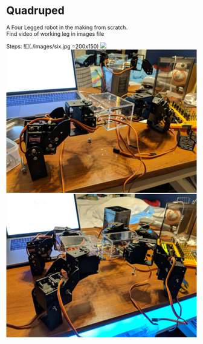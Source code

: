 # Quadruped

A Four Legged robot in the making from scratch.
<br>Find video of working leg in images file


Steps: 
![](./images/six.jpg =200x150)
<img src="images/six.jpg"/>
<img src="images/seven.jpg"/>
<img src="images/eight.jpg"/>


